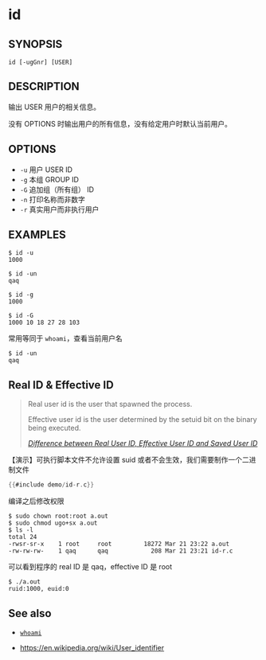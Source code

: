 id
===

## SYNOPSIS

	id [-ugGnr] [USER]

## DESCRIPTION

输出 USER 用户的相关信息。

没有 OPTIONS 时输出用户的所有信息，没有给定用户时默认当前用户。

## OPTIONS

* `-u`	用户 USER ID
* `-g`	本组 GROUP ID
* `-G`	追加组（所有组） ID
* `-n`	打印名称而非数字
* `-r`	真实用户而非执行用户


## EXAMPLES

	$ id -u
	1000

	$ id -un
	qaq

	$ id -g
	1000

	$ id -G
	1000 10 18 27 28 103

常用等同于 `whoami`，查看当前用户名

	$ id -un
	qaq


## Real ID & Effective ID

> Real user id is the user that spawned the process.
>
> Effective user id is the user determined by the setuid bit on the binary being executed.
>
> [_Difference between Real User ID, Effective User ID and Saved User ID_](https://stackoverflow.com/questions/32455684/difference-between-real-user-id-effective-user-id-and-saved-user-id)

【演示】可执行脚本文件不允许设置 suid 或者不会生效，我们需要制作一个二进制文件

```c
{{#include demo/id-r.c}}
```

编译之后修改权限


	$ sudo chown root:root a.out
	$ sudo chmod ugo+sx a.out
	$ ls -l
	total 24
	-rwsr-sr-x    1 root     root         18272 Mar 21 23:22 a.out
	-rw-rw-rw-    1 qaq      qaq            208 Mar 21 23:21 id-r.c


可以看到程序的 real ID 是 qaq，effective ID 是 root


	$ ./a.out
	ruid:1000, euid:0


## See also

* [`whoami`](./whoami.md)

* <https://en.wikipedia.org/wiki/User_identifier>
